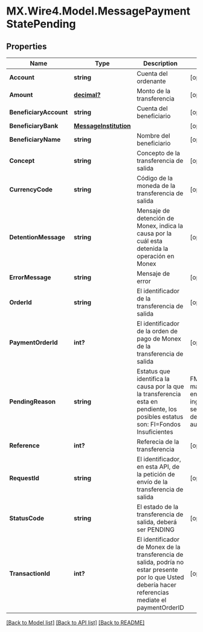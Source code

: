 # MX.Wire4.Model.MessagePaymentStatePending
## Properties

Name | Type | Description | Notes
------------ | ------------- | ------------- | -------------
**Account** | **string** | Cuenta del ordenante | [optional] 
**Amount** | [**decimal?**](BigDecimal.md) | Monto de la transferencia | [optional] 
**BeneficiaryAccount** | **string** | Cuenta del beneficiario | [optional] 
**BeneficiaryBank** | [**MessageInstitution**](MessageInstitution.md) |  | [optional] 
**BeneficiaryName** | **string** | Nombre del beneficiario | [optional] 
**Concept** | **string** | Concepto de la transferencia de salida | [optional] 
**CurrencyCode** | **string** | Código de la moneda de la transferencia de salida | [optional] 
**DetentionMessage** | **string** | Mensaje de detención de Monex, indica la causa por la cuál esta detenida la operación en Monex | [optional] 
**ErrorMessage** | **string** | Mensaje de error | [optional] 
**OrderId** | **string** | El identificador de la transferencia de salida | [optional] 
**PaymentOrderId** | **int?** | El identificador de la orden de pago de Monex de la transferencia de salida | [optional] 
**PendingReason** | **string** | Estatus que identifica la causa por la que la transferencia esta en pendiente, los posibles estatus son: FI&#x3D;Fondos Insuficientes | FM&#x3D;Firma mancomunada, en espera de ingreso de segundo token de autorización | DP&#x3D;Se detecto una transferencia duplicada que esta en espera de confirmación o de eliminación | [optional] 
**Reference** | **int?** | Referecia de la transferencia | [optional] 
**RequestId** | **string** | El identificador, en esta API, de la petición de envío de la transferencia de salida | [optional] 
**StatusCode** | **string** | El estado de la transferencia de salida, deberá ser PENDING | [optional] 
**TransactionId** | **int?** | El identificador de Monex de la transferencia de salida, podría no estar presente por lo que Usted debería hacer referencias mediate el paymentOrderID | [optional] 

[[Back to Model list]](../README.md#documentation-for-models) [[Back to API list]](../README.md#documentation-for-api-endpoints) [[Back to README]](../README.md)

